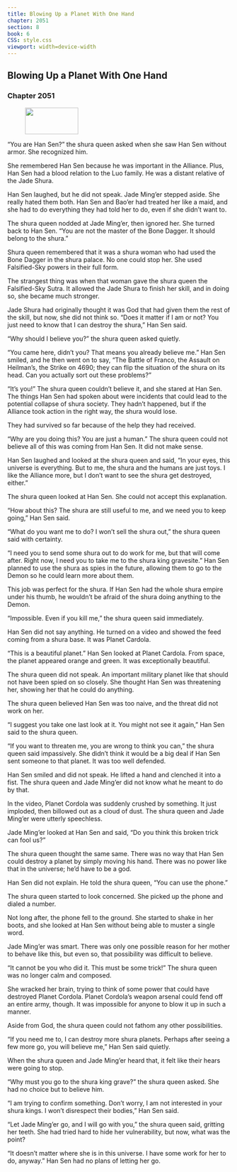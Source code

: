 ```yaml
---
title: Blowing Up a Planet With One Hand
chapter: 2051
section: 8
book: 6
CSS: style.css
viewport: width=device-width
---
```


## Blowing Up a Planet With One Hand

### Chapter 2051

<figure>
	<img src="../Images/gem.gif" alt="" id="gem" width="120" height="60" />
</figure>

“You are Han Sen?” the shura queen asked when she saw Han Sen without armor. She recognized him.

She remembered Han Sen because he was important in the Alliance. Plus, Han Sen had a blood relation to the Luo family. He was a distant relative of the Jade Shura.

Han Sen laughed, but he did not speak. Jade Ming’er stepped aside. She really hated them both. Han Sen and Bao’er had treated her like a maid, and she had to do everything they had told her to do, even if she didn’t want to.

The shura queen nodded at Jade Ming’er, then ignored her. She turned back to Han Sen. “You are not the master of the Bone Dagger. It should belong to the shura.”

Shura queen remembered that it was a shura woman who had used the Bone Dagger in the shura palace. No one could stop her. She used Falsified-Sky powers in their full form.

The strangest thing was when that woman gave the shura queen the Falsified-Sky Sutra. It allowed the Jade Shura to finish her skill, and in doing so, she became much stronger.

Jade Shura had originally thought it was God that had given them the rest of the skill, but now, she did not think so. “Does it matter if I am or not? You just need to know that I can destroy the shura,” Han Sen said.

“Why should I believe you?” the shura queen asked quietly.

“You came here, didn’t you? That means you already believe me.” Han Sen smiled, and he then went on to say, “The Battle of Franco, the Assault on Heilman’s, the Strike on 4690; they can flip the situation of the shura on its head. Can you actually sort out these problems?”

“It’s you!” The shura queen couldn’t believe it, and she stared at Han Sen. The things Han Sen had spoken about were incidents that could lead to the potential collapse of shura society. They hadn’t happened, but if the Alliance took action in the right way, the shura would lose.

They had survived so far because of the help they had received.

“Why are you doing this? You are just a human.” The shura queen could not believe all of this was coming from Han Sen. It did not make sense.

Han Sen laughed and looked at the shura queen and said, “In your eyes, this universe is everything. But to me, the shura and the humans are just toys. I like the Alliance more, but I don’t want to see the shura get destroyed, either.”

The shura queen looked at Han Sen. She could not accept this explanation.

“How about this? The shura are still useful to me, and we need you to keep going,” Han Sen said.

“What do you want me to do? I won’t sell the shura out,” the shura queen said with certainty.

“I need you to send some shura out to do work for me, but that will come after. Right now, I need you to take me to the shura king gravesite.” Han Sen planned to use the shura as spies in the future, allowing them to go to the Demon so he could learn more about them.

This job was perfect for the shura. If Han Sen had the whole shura empire under his thumb, he wouldn’t be afraid of the shura doing anything to the Demon.

“Impossible. Even if you kill me,” the shura queen said immediately.

Han Sen did not say anything. He turned on a video and showed the feed coming from a shura base. It was Planet Cardola.

“This is a beautiful planet.” Han Sen looked at Planet Cardola. From space, the planet appeared orange and green. It was exceptionally beautiful.

The shura queen did not speak. An important military planet like that should not have been spied on so closely. She thought Han Sen was threatening her, showing her that he could do anything.

The shura queen believed Han Sen was too naive, and the threat did not work on her.

“I suggest you take one last look at it. You might not see it again,” Han Sen said to the shura queen.

“If you want to threaten me, you are wrong to think you can,” the shura queen said impassively. She didn’t think it would be a big deal if Han Sen sent someone to that planet. It was too well defended.

Han Sen smiled and did not speak. He lifted a hand and clenched it into a fist. The shura queen and Jade Ming’er did not know what he meant to do by that.

In the video, Planet Cordola was suddenly crushed by something. It just imploded, then billowed out as a cloud of dust. The shura queen and Jade Ming’er were utterly speechless.

Jade Ming’er looked at Han Sen and said, “Do you think this broken trick can fool us?”

The shura queen thought the same same. There was no way that Han Sen could destroy a planet by simply moving his hand. There was no power like that in the universe; he’d have to be a god.

Han Sen did not explain. He told the shura queen, “You can use the phone.”

The shura queen started to look concerned. She picked up the phone and dialed a number.

Not long after, the phone fell to the ground. She started to shake in her boots, and she looked at Han Sen without being able to muster a single word.

Jade Ming’er was smart. There was only one possible reason for her mother to behave like this, but even so, that possibility was difficult to believe.

“It cannot be you who did it. This must be some trick!” The shura queen was no longer calm and composed.

She wracked her brain, trying to think of some power that could have destroyed Planet Cordola. Planet Cordola’s weapon arsenal could fend off an entire army, though. It was impossible for anyone to blow it up in such a manner.

Aside from God, the shura queen could not fathom any other possibilities.

“If you need me to, I can destroy more shura planets. Perhaps after seeing a few more go, you will believe me,” Han Sen said quietly.

When the shura queen and Jade Ming’er heard that, it felt like their hears were going to stop.

“Why must you go to the shura king grave?” the shura queen asked. She had no choice but to believe him.

“I am trying to confirm something. Don’t worry, I am not interested in your shura kings. I won’t disrespect their bodies,” Han Sen said.

“Let Jade Ming’er go, and I will go with you,” the shura queen said, gritting her teeth. She had tried hard to hide her vulnerability, but now, what was the point?

“It doesn’t matter where she is in this universe. I have some work for her to do, anyway.” Han Sen had no plans of letting her go.